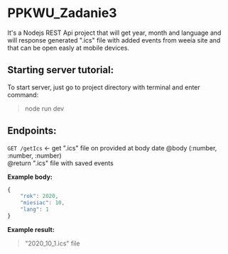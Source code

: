 # PPKWU_Zadanie3

It's a Nodejs REST Api project that will get year, month and language and will response generated ".ics" file with added events from weeia site and that can be open easly at mobile devices.

## Starting server tutorial:

To start server, just go to project directory with terminal and enter command:  
> node run dev

## Endpoints:

`GET /getIcs` <- get ".ics" file on provided at body date
@body (:number, :number, :number)  
@return ".ics" file with saved events

**Example body:**  
```javascript
{
    "rok": 2020,
    "miesiac": 10,
    "lang": 1
}
```

**Example result:**  
> "2020_10_1.ics" file
